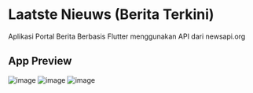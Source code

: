 # Laatste Nieuws (Berita Terkini)
Aplikasi Portal Berita Berbasis Flutter menggunakan API dari newsapi.org

## App Preview
![image](https://github.com/mickooos/laatste-nieuws/assets/93990340/c3eb2cbc-e275-45a9-81cf-02fc9e60b379)
![image](https://github.com/mickooos/laatste-nieuws/assets/93990340/09a42d64-c838-4775-826d-a1d7c52198ef)
![image](https://github.com/mickooos/laatste-nieuws/assets/93990340/96c0a516-d3f2-47d6-ac4c-c13acdc4cc1a)




